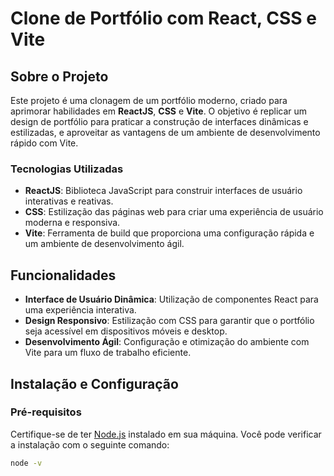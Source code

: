 # Clone de Portfólio com React, CSS e Vite

## Sobre o Projeto

Este projeto é uma clonagem de um portfólio moderno, criado para aprimorar habilidades em **ReactJS**, **CSS** e **Vite**. O objetivo é replicar um design de portfólio para praticar a construção de interfaces dinâmicas e estilizadas, e aproveitar as vantagens de um ambiente de desenvolvimento rápido com Vite.

### Tecnologias Utilizadas

- **ReactJS**: Biblioteca JavaScript para construir interfaces de usuário interativas e reativas.
- **CSS**: Estilização das páginas web para criar uma experiência de usuário moderna e responsiva.
- **Vite**: Ferramenta de build que proporciona uma configuração rápida e um ambiente de desenvolvimento ágil.

## Funcionalidades

- **Interface de Usuário Dinâmica**: Utilização de componentes React para uma experiência interativa.
- **Design Responsivo**: Estilização com CSS para garantir que o portfólio seja acessível em dispositivos móveis e desktop.
- **Desenvolvimento Ágil**: Configuração e otimização do ambiente com Vite para um fluxo de trabalho eficiente.

## Instalação e Configuração

### Pré-requisitos

Certifique-se de ter [Node.js](https://nodejs.org/) instalado em sua máquina. Você pode verificar a instalação com o seguinte comando:

```bash
node -v

